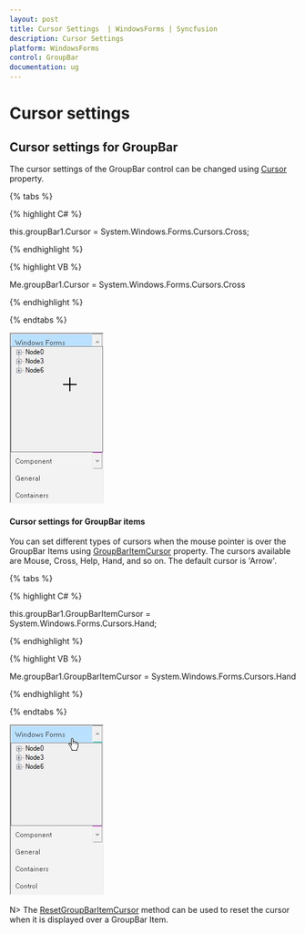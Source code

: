 ```yaml
---
layout: post
title: Cursor Settings  | WindowsForms | Syncfusion
description: Cursor Settings
platform: WindowsForms
control: GroupBar
documentation: ug
---
```

# Cursor settings

## Cursor settings for GroupBar

The cursor settings of the GroupBar control can be changed using [Cursor](https://help.syncfusion.com/cr/windowsforms/Syncfusion.Windows.Forms.Tools.GroupBar.html#Syncfusion_Windows_Forms_Tools_GroupBar_Cursor) property.

{% tabs %}

{% highlight C# %}

this.groupBar1.Cursor = System.Windows.Forms.Cursors.Cross;

{% endhighlight %}



{% highlight VB %} 

Me.groupBar1.Cursor = System.Windows.Forms.Cursors.Cross

{% endhighlight %}

{% endtabs %}

![GroupBar cursor](Overview_images/Overview_img34.jpeg)



#### Cursor settings for GroupBar items

You can set different types of cursors when the mouse pointer is over the GroupBar Items using [GroupBarItemCursor](https://help.syncfusion.com/cr/windowsforms/Syncfusion.Windows.Forms.Tools.GroupBar.html#Syncfusion_Windows_Forms_Tools_GroupBar_GroupBarItemCursor) property. The cursors available are Mouse, Cross, Help, Hand, and so on. The default cursor is 'Arrow'.

{% tabs %}

{% highlight C# %}

this.groupBar1.GroupBarItemCursor = System.Windows.Forms.Cursors.Hand;

 {% endhighlight %}


{% highlight VB %}

Me.groupBar1.GroupBarItemCursor = System.Windows.Forms.Cursors.Hand

{% endhighlight %}

{% endtabs %}

 ![GroupBarItem cusrsor](Overview_images/Overview_img35.jpeg)


N> The [ResetGroupBarItemCursor](https://help.syncfusion.com/cr/windowsforms/Syncfusion.Windows.Forms.Tools.GroupBar.html#Syncfusion_Windows_Forms_Tools_GroupBar_ResetGroupBarItemCursor) method can be used to reset the cursor when it is displayed over a GroupBar Item.
